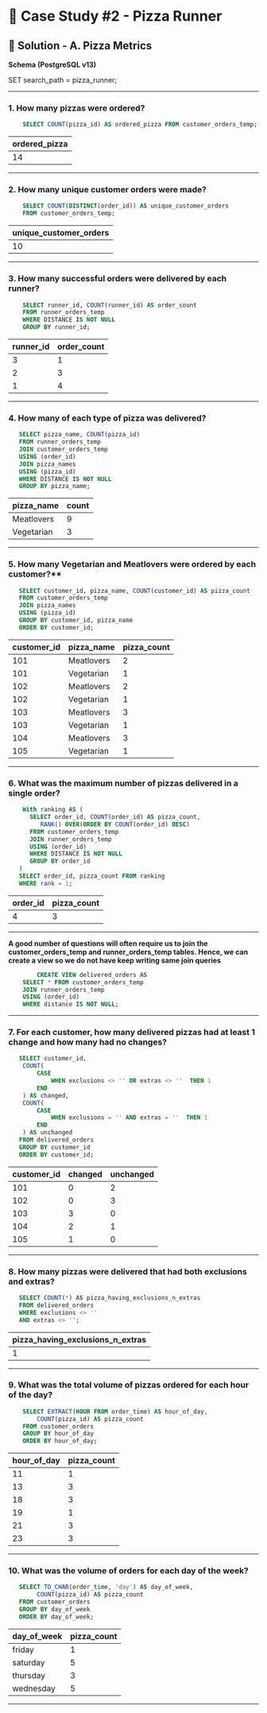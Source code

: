 # 🍕 Case Study #2 - Pizza Runner

## 🍝 Solution - A. Pizza Metrics

**Schema (PostgreSQL v13)**

SET search_path = pizza_runner;
   
---
### 1. How many pizzas were ordered?

````sql
    SELECT COUNT(pizza_id) AS ordered_pizza FROM customer_orders_temp;
````
| ordered_pizza |
| ------------- |
| 14            |

---
### 2. How many unique customer orders were made?

````sql
    SELECT COUNT(DISTINCT(order_id)) AS unique_customer_orders 
    FROM customer_orders_temp;
````
| unique_customer_orders |
| ---------------------- |
| 10                     |

---
### 3. How many successful orders were delivered by each runner?

````sql
    SELECT runner_id, COUNT(runner_id) AS order_count 
    FROM runner_orders_temp
    WHERE DISTANCE IS NOT NULL
    GROUP BY runner_id;
````
| runner_id | order_count |
| --------- | ----------- |
| 3         | 1           |
| 2         | 3           |
| 1         | 4           |

---
### 4. How many of each type of pizza was delivered?

````sql
   SELECT pizza_name, COUNT(pizza_id) 
   FROM runner_orders_temp
   JOIN customer_orders_temp
   USING (order_id)
   JOIN pizza_names
   USING (pizza_id)
   WHERE DISTANCE IS NOT NULL
   GROUP BY pizza_name;
````
| pizza_name | count |
| ---------- | ----- |
| Meatlovers | 9     |
| Vegetarian | 3     |

---
### 5. How many Vegetarian and Meatlovers were ordered by each customer?**

````sql
   SELECT customer_id, pizza_name, COUNT(customer_id) AS pizza_count
   FROM customer_orders_temp
   JOIN pizza_names
   USING (pizza_id)
   GROUP BY customer_id, pizza_name
   ORDER BY customer_id;
````
| customer_id | pizza_name | pizza_count |
| ----------- | ---------- | ----------- |
| 101         | Meatlovers | 2           |
| 101         | Vegetarian | 1           |
| 102         | Meatlovers | 2           |
| 102         | Vegetarian | 1           |
| 103         | Meatlovers | 3           |
| 103         | Vegetarian | 1           |
| 104         | Meatlovers | 3           |
| 105         | Vegetarian | 1           |

---
### 6. What was the maximum number of pizzas delivered in a single order?

````sql
    With ranking AS (
      SELECT order_id, COUNT(order_id) AS pizza_count,
         RANK() OVER(ORDER BY COUNT(order_id) DESC)
      FROM customer_orders_temp
      JOIN runner_orders_temp
      USING (order_id)
      WHERE DISTANCE IS NOT NULL
      GROUP BY order_id
   )
   SELECT order_id, pizza_count FROM ranking
   WHERE rank = 1;
````
| order_id | pizza_count |
| -------- | ----------- |
| 4        | 3           |

---
**A good number of questions will often require us to join the customer_orders_temp and runner_orders_temp tables.
	Hence, we can create a view so we do not have keep writing same join queries**

````sql
    	CREATE VIEW delivered_orders AS
	SELECT * FROM customer_orders_temp
	JOIN runner_orders_temp	
	USING (order_id)
	WHERE distance IS NOT NULL;
````


---
### 7. For each customer, how many delivered pizzas had at least 1 change and how many had no changes?

````sql
   SELECT customer_id,
	COUNT(
		CASE 
			WHEN exclusions <> '' OR extras <> ''  THEN 1
		END
	) AS changed,
	COUNT(
		CASE 
			WHEN exclusions = '' AND extras = ''  THEN 1
		END
	) AS unchanged	
   FROM delivered_orders
   GROUP BY customer_id
   ORDER BY customer_id;
````
| customer_id | changed | unchanged |
| ----------- | ------- | --------- |
| 101         | 0       | 2         |
| 102         | 0       | 3         |
| 103         | 3       | 0         |
| 104         | 2       | 1         |
| 105         | 1       | 0         |

---
### 8. How many pizzas were delivered that had both exclusions and extras?

````sql
   SELECT COUNT(*) AS pizza_having_exclusions_n_extras
   FROM delivered_orders
   WHERE exclusions <> ''  
   AND extras <> '';
````
| pizza_having_exclusions_n_extras |
| -------------------------------- |
| 1                                |

---
### 9. What was the total volume of pizzas ordered for each hour of the day?

````sql
    SELECT EXTRACT(HOUR FROM order_time) AS hour_of_day, 
    	COUNT(pizza_id) AS pizza_count
    FROM customer_orders
    GROUP BY hour_of_day
    ORDER BY hour_of_day;
````

| hour_of_day | pizza_count |
| ----------- | ----------- |
| 11          | 1           |
| 13          | 3           |
| 18          | 3           |
| 19          | 1           |
| 21          | 3           |
| 23          | 3           |

---
### 10. What was the volume of orders for each day of the week?

````sql
   SELECT TO_CHAR(order_time, 'day') AS day_of_week,
    	COUNT(pizza_id) AS pizza_count
   FROM customer_orders
   GROUP BY day_of_week
   ORDER BY day_of_week;
````
| day_of_week | pizza_count |
| ----------- | ----------- |
| friday      | 1           |
| saturday    | 5           |
| thursday    | 3           |
| wednesday   | 5           |

---
